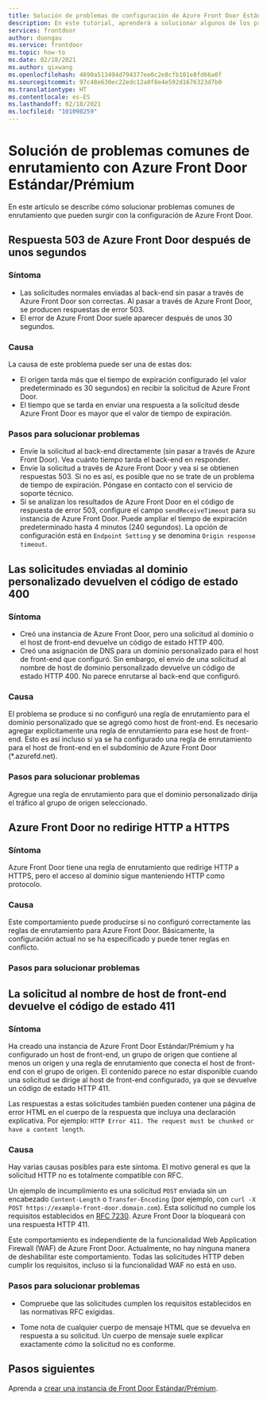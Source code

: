 ```yaml
---
title: Solución de problemas de configuración de Azure Front Door Estándar/Prémium
description: En este tutorial, aprenderá a solucionar algunos de los problemas comunes que pueden surgir con la instancia de Azure Front Door Estándar/Premium.
services: frontdoor
author: duongau
ms.service: frontdoor
ms.topic: how-to
ms.date: 02/18/2021
ms.author: qixwang
ms.openlocfilehash: 4690a513494d794377ee0c2e8cfb101e8fd66a0f
ms.sourcegitcommit: 97c48e630ec22edc12a0f8e4e592d1676323d7b0
ms.translationtype: HT
ms.contentlocale: es-ES
ms.lasthandoff: 02/18/2021
ms.locfileid: "101098259"
---
```

# <a name="troubleshooting-common-routing-problems-with-azure-front-door-standardpremium"></a>Solución de problemas comunes de enrutamiento con Azure Front Door Estándar/Prémium

En este artículo se describe cómo solucionar problemas comunes de enrutamiento que pueden surgir con la configuración de Azure Front Door.

## <a name="503-response-from-azure-front-door-after-a-few-seconds"></a>Respuesta 503 de Azure Front Door después de unos segundos

### <a name="symptom"></a>Síntoma

* Las solicitudes normales enviadas al back-end sin pasar a través de Azure Front Door son correctas. Al pasar a través de Azure Front Door, se producen respuestas de error 503.
* El error de Azure Front Door suele aparecer después de unos 30 segundos.

### <a name="cause"></a>Causa

La causa de este problema puede ser una de estas dos:
 
* El origen tarda más que el tiempo de expiración configurado (el valor predeterminado es 30 segundos) en recibir la solicitud de Azure Front Door.
* El tiempo que se tarda en enviar una respuesta a la solicitud desde Azure Front Door es mayor que el valor de tiempo de expiración. 

### <a name="troubleshooting-steps"></a>Pasos para solucionar problemas

* Envíe la solicitud al back-end directamente (sin pasar a través de Azure Front Door). Vea cuánto tiempo tarda el back-end en responder.
* Envíe la solicitud a través de Azure Front Door y vea si se obtienen respuestas 503. Si no es así, es posible que no se trate de un problema de tiempo de expiración. Póngase en contacto con el servicio de soporte técnico.
* Si se analizan los resultados de Azure Front Door en el código de respuesta de error 503, configure el campo `sendReceiveTimeout` para su instancia de Azure Front Door. Puede ampliar el tiempo de expiración predeterminado hasta 4 minutos (240 segundos). La opción de configuración está en `Endpoint Setting` y se denomina `Origin response timeout`. 

## <a name="requests-sent-to-the-custom-domain-return-a-400-status-code"></a>Las solicitudes enviadas al dominio personalizado devuelven el código de estado 400

### <a name="symptom"></a>Síntoma

* Creó una instancia de Azure Front Door, pero una solicitud al dominio o el host de front-end devuelve un código de estado HTTP 400.
* Creó una asignación de DNS para un dominio personalizado para el host de front-end que configuró. Sin embargo, el envío de una solicitud al nombre de host de dominio personalizado devuelve un código de estado HTTP 400. No parece enrutarse al back-end que configuró.

### <a name="cause"></a>Causa

El problema se produce si no configuró una regla de enrutamiento para el dominio personalizado que se agregó como host de front-end. Es necesario agregar explícitamente una regla de enrutamiento para ese host de front-end. Esto es así incluso si ya se ha configurado una regla de enrutamiento para el host de front-end en el subdominio de Azure Front Door (*.azurefd.net).

### <a name="troubleshooting-steps"></a>Pasos para solucionar problemas

Agregue una regla de enrutamiento para que el dominio personalizado dirija el tráfico al grupo de origen seleccionado.

## <a name="azure-front-door-doesnt-redirect-http-to-https"></a>Azure Front Door no redirige HTTP a HTTPS

### <a name="symptom"></a>Síntoma

Azure Front Door tiene una regla de enrutamiento que redirige HTTP a HTTPS, pero el acceso al dominio sigue manteniendo HTTP como protocolo.

### <a name="cause"></a>Causa

Este comportamiento puede producirse si no configuró correctamente las reglas de enrutamiento para Azure Front Door. Básicamente, la configuración actual no se ha especificado y puede tener reglas en conflicto.

### <a name="troubleshooting-steps"></a>Pasos para solucionar problemas


## <a name="request-to-the-frontend-host-name-returns-a-411-status-code"></a>La solicitud al nombre de host de front-end devuelve el código de estado 411

### <a name="symptom"></a>Síntoma

Ha creado una instancia de Azure Front Door Estándar/Prémium y ha configurado un host de front-end, un grupo de origen que contiene al menos un origen y una regla de enrutamiento que conecta el host de front-end con el grupo de origen. El contenido parece no estar disponible cuando una solicitud se dirige al host de front-end configurado, ya que se devuelve un código de estado HTTP 411.

Las respuestas a estas solicitudes también pueden contener una página de error HTML en el cuerpo de la respuesta que incluya una declaración explicativa. Por ejemplo: `HTTP Error 411. The request must be chunked or have a content length`.

### <a name="cause"></a>Causa

Hay varias causas posibles para este síntoma. El motivo general es que la solicitud HTTP no es totalmente compatible con RFC. 

Un ejemplo de incumplimiento es una solicitud `POST` enviada sin un encabezado `Content-Length` o `Transfer-Encoding` (por ejemplo, con `curl -X POST https://example-front-door.domain.com`). Esta solicitud no cumple los requisitos establecidos en [RFC 7230](https://tools.ietf.org/html/rfc7230#section-3.3.2). Azure Front Door la bloqueará con una respuesta HTTP 411.

Este comportamiento es independiente de la funcionalidad Web Application Firewall (WAF) de Azure Front Door. Actualmente, no hay ninguna manera de deshabilitar este comportamiento. Todas las solicitudes HTTP deben cumplir los requisitos, incluso si la funcionalidad WAF no está en uso.

### <a name="troubleshooting-steps"></a>Pasos para solucionar problemas

- Compruebe que las solicitudes cumplen los requisitos establecidos en las normativas RFC exigidas.

- Tome nota de cualquier cuerpo de mensaje HTML que se devuelva en respuesta a su solicitud. Un cuerpo de mensaje suele explicar exactamente *cómo* la solicitud no es conforme.

## <a name="next-steps"></a>Pasos siguientes

Aprenda a [crear una instancia de Front Door Estándar/Prémium](create-front-door-portal.md).
